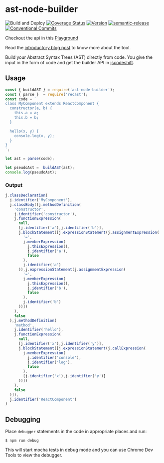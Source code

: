 # ast-node-builder

![Build and Deploy](https://github.com/rajasegar/ast-node-builder/workflows/Node%20CI/badge.svg)
[![Coverage Status](https://coveralls.io/repos/github/rajasegar/ast-node-builder/badge.svg?branch=refs/heads/master)](https://coveralls.io/github/rajasegar/ast-node-builder?branch=refs/heads/master)
[![Version](https://img.shields.io/npm/v/ast-node-builder.svg)](https://npmjs.org/package/ast-node-builder)
[![semantic-release](https://img.shields.io/badge/%20%20%F0%9F%93%A6%F0%9F%9A%80-semantic--release-e10079.svg)](https://github.com/semantic-release/semantic-release)
[![Conventional Commits](https://img.shields.io/badge/Conventional%20Commits-1.0.0-yellow.svg)](https://conventionalcommits.org)

Checkout the api in this [Playground](https://rajasegar.github.io/ast-builder/)

Read the [introductory blog post](https://dev.to/rajasegar/building-ast-nodes-from-source-code-3p49) to know more about the tool.

Build your Abstract Syntax Trees (AST) directly from code. 
You give the input in the form of code and get the builder API in [jscodeshift](https://github.com/facebook/jscodeshift).

## Usage
```js
const { buildAST } = require('ast-node-builder');
const { parse }  = require('recast');
const code = `
class MyComponent extends ReactComponent {
  constructor(a, b) {
    this.a = a;
    this.b = b;
  }

  hello(x, y) {
    console.log(x, y);
  }
}
`;

let ast = parse(code);

let pseudoAst =  buildAST(ast);
console.log(pseudoAst);
```

### Output
```js
j.classDeclaration(
  j.identifier('MyComponent'),
  j.classBody([j.methodDefinition(
    'constructor',
    j.identifier('constructor'),
    j.functionExpression(
      null,
      [j.identifier('a'),j.identifier('b')],
      j.blockStatement([j.expressionStatement(j.assignmentExpression(
        '=',
        j.memberExpression(
          j.thisExpression(),
          j.identifier('a'),
          false
        ),
        j.identifier('a')
      )),j.expressionStatement(j.assignmentExpression(
        '=',
        j.memberExpression(
          j.thisExpression(),
          j.identifier('b'),
          false
        ),
        j.identifier('b')
      ))])
    ),
    false
  ),j.methodDefinition(
    'method',
    j.identifier('hello'),
    j.functionExpression(
      null,
      [j.identifier('x'),j.identifier('y')],
      j.blockStatement([j.expressionStatement(j.callExpression(
        j.memberExpression(
          j.identifier('console'),
          j.identifier('log'),
          false
        ),
        [j.identifier('x'),j.identifier('y')]
      ))])
    ),
    false
  )]),
  j.identifier('ReactComponent')
)

```

## Debugging
Place `debugger` statements in the code in appropriate places and run:

```
$ npm run debug
```

This will start mocha tests in debug mode and you can use Chrome Dev Tools to view the debugger.



